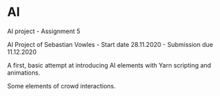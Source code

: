 # AI
AI project - Assignment 5

AI Project of Sebastian Vowles - Start date 28.11.2020 - Submission due 11.12.2020

A first, basic attempt at introducing AI elements with Yarn scripting and animations. 

Some elements of crowd interactions.
